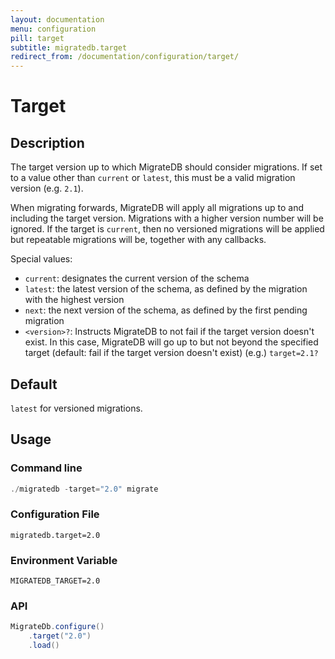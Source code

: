 ```yaml
---
layout: documentation
menu: configuration
pill: target
subtitle: migratedb.target
redirect_from: /documentation/configuration/target/
---
```


# Target

## Description

The target version up to which MigrateDB should consider migrations. If set to a value other than `current` or `latest`,
this must be a valid migration version (e.g. `2.1`).

When migrating forwards, MigrateDB will apply all migrations up to and including the target version. Migrations with a
higher version number will be ignored. If the target is `current`, then no versioned migrations will be
applied but repeatable migrations will be, together with any callbacks.

Special values:

- `current`: designates the current version of the schema
- `latest`: the latest version of the schema, as defined by the migration with the highest version
- `next`: the next version of the schema, as defined by the first pending migration
- `<version>?`:  Instructs MigrateDB to not fail if the target version doesn't exist. In this case, MigrateDB will go up
  to but not beyond the specified target (default: fail if the target version doesn't exist) (e.g.) `target=2.1?`

## Default

`latest` for versioned migrations.

## Usage

### Command line

```powershell
./migratedb -target="2.0" migrate
```

### Configuration File

```properties
migratedb.target=2.0
```

### Environment Variable

```properties
MIGRATEDB_TARGET=2.0
```

### API

```java
MigrateDb.configure()
    .target("2.0")
    .load()
```
